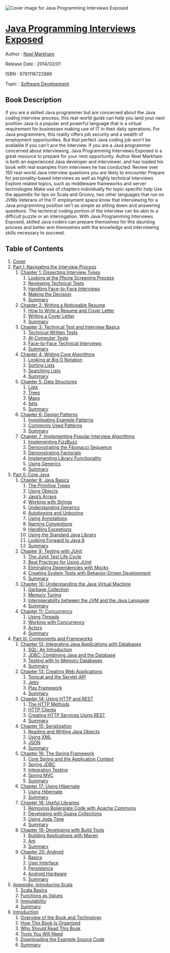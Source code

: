 ![Cover image for Java Programming Interviews Exposed](https://imgdetail.ebookreading.net/cover/cover/software_development/EB9781118722886.jpg)

[Java Programming Interviews Exposed](https://ebookreading.net/view/book/Java+Programming+Interviews+Exposed-EB9781118722886_1.html "Java Programming Interviews Exposed")
====================================================================================================================

Author : [Noel Markham](https://ebookreading.net/search/author/Noel+Markham)

Release Date : 2014/02/01

ISBN : 9781118722886

Topic : [Software Development](https://ebookreading.net/search/category/software-development)

Book Description
-----------------

If you are a skilled Java programmer but are concerned about the Java coding interview process, this real-world guide can help you land your next position
Java is a popular and powerful language that is a virtual requirement for businesses making use of IT in their daily operations. For Java programmers, this reality offers job security and a wealth of employment opportunities. But that perfect Java coding job won't be available if you can't ace the interview. If you are a Java programmer concerned about interviewing, Java Programming Interviews Exposed is a great resource to prepare for your next opportunity. Author Noel Markham is both an experienced Java developer and interviewer, and has loaded his book with real examples from interviews he has conducted.
Review over 150 real-world Java interview questions you are likely to encounter
Prepare for personality-based interviews as well as highly technical interviews
Explore related topics, such as middleware frameworks and server technologies
Make use of chapters individually for topic-specific help
Use the appendix for tips on Scala and Groovy, two other languages that run on JVMs
Veterans of the IT employment space know that interviewing for a Java programming position isn't as simple as sitting down and answering questions. The technical coding portion of the interview can be akin to a difficult puzzle or an interrogation. With Java Programming Interviews Exposed, skilled Java coders can prepare themselves for this daunting process and better arm themselves with the knowledge and interviewing skills necessary to succeed.
              
Table of Contents
-----------------

1. [Cover](https://ebookreading.net/view/book/Java+Programming+Interviews+Exposed-EB9781118722886_1.html)
1. [Part I: Navigating the Interview Process](https://ebookreading.net/view/book/Java+Programming+Interviews+Exposed-EB9781118722886_4.html#a)
    1. [Chapter 1: Dissecting Interview Types](https://ebookreading.net/view/book/Java+Programming+Interviews+Exposed-EB9781118722886_4.html#b)
        1. [Looking at the Phone Screening Process](https://ebookreading.net/view/book/Java+Programming+Interviews+Exposed-EB9781118722886_4.html#h1-722862c01-0001)
        1. [Reviewing Technical Tests](https://ebookreading.net/view/book/Java+Programming+Interviews+Exposed-EB9781118722886_4.html#h1-722862c01-0002)
        1. [Handling Face-to-Face Interviews](https://ebookreading.net/view/book/Java+Programming+Interviews+Exposed-EB9781118722886_4.html#h1-722862c01-0003)
        1. [Making the Decision](https://ebookreading.net/view/book/Java+Programming+Interviews+Exposed-EB9781118722886_4.html#h1-722862c01-0004)
        1. [Summary](https://ebookreading.net/view/book/Java+Programming+Interviews+Exposed-EB9781118722886_4.html#h1-722862c01-0005)
    1. [Chapter 2: Writing a Noticeable Resume](https://ebookreading.net/view/book/Java+Programming+Interviews+Exposed-EB9781118722886_5.html)
        1. [How to Write a Resume and Cover Letter](https://ebookreading.net/view/book/Java+Programming+Interviews+Exposed-EB9781118722886_5.html#h1-722862c02-0001)
        1. [Writing a Cover Letter](https://ebookreading.net/view/book/Java+Programming+Interviews+Exposed-EB9781118722886_5.html#h1-722862c02-0002)
        1. [Summary](https://ebookreading.net/view/book/Java+Programming+Interviews+Exposed-EB9781118722886_5.html#h1-722862c02-0003)
    1. [Chapter 3: Technical Test and Interview Basics](https://ebookreading.net/view/book/Java+Programming+Interviews+Exposed-EB9781118722886_6.html)
        1. [Technical Written Tests](https://ebookreading.net/view/book/Java+Programming+Interviews+Exposed-EB9781118722886_6.html#h1-722862c03-0001)
        1. [At-Computer Tests](https://ebookreading.net/view/book/Java+Programming+Interviews+Exposed-EB9781118722886_6.html#h1-722862c03-0002)
        1. [Face-to-Face Technical Interviews](https://ebookreading.net/view/book/Java+Programming+Interviews+Exposed-EB9781118722886_6.html#h1-722862c03-0003)
        1. [Summary](https://ebookreading.net/view/book/Java+Programming+Interviews+Exposed-EB9781118722886_6.html#h1-722862c03-0004)
    1. [Chapter 4: Writing Core Algorithms](https://ebookreading.net/view/book/Java+Programming+Interviews+Exposed-EB9781118722886_7.html)
        1. [Looking at Big O Notation](https://ebookreading.net/view/book/Java+Programming+Interviews+Exposed-EB9781118722886_7.html#h1-722862c04-0001)
        1. [Sorting Lists](https://ebookreading.net/view/book/Java+Programming+Interviews+Exposed-EB9781118722886_7.html#h1-722862c04-0002)
        1. [Searching Lists](https://ebookreading.net/view/book/Java+Programming+Interviews+Exposed-EB9781118722886_7.html#h1-722862c04-0003)
        1. [Summary](https://ebookreading.net/view/book/Java+Programming+Interviews+Exposed-EB9781118722886_7.html#h1-722862c04-0004)
    1. [Chapter 5: Data Structures](https://ebookreading.net/view/book/Java+Programming+Interviews+Exposed-EB9781118722886_8.html)
        1. [Lists](https://ebookreading.net/view/book/Java+Programming+Interviews+Exposed-EB9781118722886_8.html#h1-722862c05-0001)
        1. [Trees](https://ebookreading.net/view/book/Java+Programming+Interviews+Exposed-EB9781118722886_8.html#h1-722862c05-0002)
        1. [Maps](https://ebookreading.net/view/book/Java+Programming+Interviews+Exposed-EB9781118722886_8.html#h1-722862c05-0003)
        1. [Sets](https://ebookreading.net/view/book/Java+Programming+Interviews+Exposed-EB9781118722886_8.html#h1-722862c05-0004)
        1. [Summary](https://ebookreading.net/view/book/Java+Programming+Interviews+Exposed-EB9781118722886_8.html#h1-722862c05-0005)
    1. [Chapter 6: Design Patterns](https://ebookreading.net/view/book/Java+Programming+Interviews+Exposed-EB9781118722886_9.html)
        1. [Investigating Example Patterns](https://ebookreading.net/view/book/Java+Programming+Interviews+Exposed-EB9781118722886_9.html#h1-722862c06-0001)
        1. [Commonly Used Patterns](https://ebookreading.net/view/book/Java+Programming+Interviews+Exposed-EB9781118722886_9.html#h1-722862c06-0002)
        1. [Summary](https://ebookreading.net/view/book/Java+Programming+Interviews+Exposed-EB9781118722886_9.html#h1-722862c06-0003)
    1. [Chapter 7: Implementing Popular Interview Algorithms](https://ebookreading.net/view/book/Java+Programming+Interviews+Exposed-EB9781118722886_10.html)
        1. [Implementing FizzBuzz](https://ebookreading.net/view/book/Java+Programming+Interviews+Exposed-EB9781118722886_10.html#h1-722862c07-0001)
        1. [Demonstrating the Fibonacci Sequence](https://ebookreading.net/view/book/Java+Programming+Interviews+Exposed-EB9781118722886_10.html#h1-722862c07-0002)
        1. [Demonstrating Factorials](https://ebookreading.net/view/book/Java+Programming+Interviews+Exposed-EB9781118722886_10.html#h1-722862c07-0003)
        1. [Implementing Library Functionality](https://ebookreading.net/view/book/Java+Programming+Interviews+Exposed-EB9781118722886_10.html#h1-722862c07-0004)
        1. [Using Generics](https://ebookreading.net/view/book/Java+Programming+Interviews+Exposed-EB9781118722886_10.html#h1-722862c07-0005)
        1. [Summary](https://ebookreading.net/view/book/Java+Programming+Interviews+Exposed-EB9781118722886_10.html#h1-722862c07-0006)
1. [Part II: Core Java](https://ebookreading.net/view/book/Java+Programming+Interviews+Exposed-EB9781118722886_11.html#a)
    1. [Chapter 8: Java Basics](https://ebookreading.net/view/book/Java+Programming+Interviews+Exposed-EB9781118722886_11.html#b)
        1. [The Primitive Types ](https://ebookreading.net/view/book/Java+Programming+Interviews+Exposed-EB9781118722886_11.html#h1-722862c08-0001)
        1. [Using Objects](https://ebookreading.net/view/book/Java+Programming+Interviews+Exposed-EB9781118722886_11.html#h1-722862c08-0002)
        1. [Java’s Arrays](https://ebookreading.net/view/book/Java+Programming+Interviews+Exposed-EB9781118722886_11.html#h1-722862c08-0003)
        1. [Working with Strings](https://ebookreading.net/view/book/Java+Programming+Interviews+Exposed-EB9781118722886_11.html#h1-722862c08-0004)
        1. [Understanding Generics](https://ebookreading.net/view/book/Java+Programming+Interviews+Exposed-EB9781118722886_11.html#h1-722862c08-0005)
        1. [Autoboxing and Unboxing](https://ebookreading.net/view/book/Java+Programming+Interviews+Exposed-EB9781118722886_11.html#h1-722862c08-0006)
        1. [Using Annotations](https://ebookreading.net/view/book/Java+Programming+Interviews+Exposed-EB9781118722886_11.html#h1-722862c08-0007)
        1. [Naming Conventions](https://ebookreading.net/view/book/Java+Programming+Interviews+Exposed-EB9781118722886_11.html#h1-722862c08-0008)
        1. [Handling Exceptions](https://ebookreading.net/view/book/Java+Programming+Interviews+Exposed-EB9781118722886_11.html#h1-722862c08-0009)
        1. [Using the Standard Java Library](https://ebookreading.net/view/book/Java+Programming+Interviews+Exposed-EB9781118722886_11.html#h1-722862c08-0010)
        1. [Looking Forward to Java 8](https://ebookreading.net/view/book/Java+Programming+Interviews+Exposed-EB9781118722886_11.html#h1-722862c08-0011)
        1. [Summary](https://ebookreading.net/view/book/Java+Programming+Interviews+Exposed-EB9781118722886_11.html#h1-722862c08-0012)
    1. [Chapter 9: Testing with JUnit](https://ebookreading.net/view/book/Java+Programming+Interviews+Exposed-EB9781118722886_12.html)
        1. [The JUnit Test Life Cycle](https://ebookreading.net/view/book/Java+Programming+Interviews+Exposed-EB9781118722886_12.html#h1-722862c09-0001)
        1. [Best Practices for Using JUnit](https://ebookreading.net/view/book/Java+Programming+Interviews+Exposed-EB9781118722886_12.html#h1-722862c09-0002)
        1. [Eliminating Dependencies with Mocks](https://ebookreading.net/view/book/Java+Programming+Interviews+Exposed-EB9781118722886_12.html#h1-722862c09-0003)
        1. [Creating System Tests with Behavior-Driven Development](https://ebookreading.net/view/book/Java+Programming+Interviews+Exposed-EB9781118722886_12.html#h1-722862c09-0004)
        1. [Summary](https://ebookreading.net/view/book/Java+Programming+Interviews+Exposed-EB9781118722886_12.html#h1-722862c09-0005)
    1. [Chapter 10: Understanding the Java Virtual Machine](https://ebookreading.net/view/book/Java+Programming+Interviews+Exposed-EB9781118722886_13.html)
        1. [Garbage Collection](https://ebookreading.net/view/book/Java+Programming+Interviews+Exposed-EB9781118722886_13.html#h1-722862c10-0001)
        1. [Memory Tuning](https://ebookreading.net/view/book/Java+Programming+Interviews+Exposed-EB9781118722886_13.html#h1-722862c10-0002)
        1. [Interoperability between the JVM and the Java Language](https://ebookreading.net/view/book/Java+Programming+Interviews+Exposed-EB9781118722886_13.html#h1-722862c10-0003)
        1. [Summary](https://ebookreading.net/view/book/Java+Programming+Interviews+Exposed-EB9781118722886_13.html#h1-722862c10-0004)
    1. [Chapter 11: Concurrency](https://ebookreading.net/view/book/Java+Programming+Interviews+Exposed-EB9781118722886_14.html)
        1. [Using Threads](https://ebookreading.net/view/book/Java+Programming+Interviews+Exposed-EB9781118722886_14.html#h1-722862c11-0001)
        1. [Working with Concurrency](https://ebookreading.net/view/book/Java+Programming+Interviews+Exposed-EB9781118722886_14.html#h1-722862c11-0002)
        1. [Actors](https://ebookreading.net/view/book/Java+Programming+Interviews+Exposed-EB9781118722886_14.html#h1-722862c11-0003)
        1. [Summary](https://ebookreading.net/view/book/Java+Programming+Interviews+Exposed-EB9781118722886_14.html#h1-722862c11-0004)
1. [Part III: Components and Frameworks](https://ebookreading.net/view/book/Java+Programming+Interviews+Exposed-EB9781118722886_15.html#a)
    1. [Chapter 12: Integrating Java Applications with Databases](https://ebookreading.net/view/book/Java+Programming+Interviews+Exposed-EB9781118722886_15.html#b)
        1. [SQL: An Introduction](https://ebookreading.net/view/book/Java+Programming+Interviews+Exposed-EB9781118722886_15.html#h1-722862c12-0001)
        1. [JDBC: Combining Java and the Database](https://ebookreading.net/view/book/Java+Programming+Interviews+Exposed-EB9781118722886_15.html#h1-722862c12-0002)
        1. [Testing with In-Memory Databases](https://ebookreading.net/view/book/Java+Programming+Interviews+Exposed-EB9781118722886_15.html#h1-722862c12-0003)
        1. [Summary](https://ebookreading.net/view/book/Java+Programming+Interviews+Exposed-EB9781118722886_15.html#h1-722862c12-0004)
    1. [Chapter 13: Creating Web Applications](https://ebookreading.net/view/book/Java+Programming+Interviews+Exposed-EB9781118722886_16.html)
        1. [Tomcat and the Servlet API](https://ebookreading.net/view/book/Java+Programming+Interviews+Exposed-EB9781118722886_16.html#h1-722862c13-0001)
        1. [Jetty](https://ebookreading.net/view/book/Java+Programming+Interviews+Exposed-EB9781118722886_16.html#h1-722862c13-0002)
        1. [Play Framework](https://ebookreading.net/view/book/Java+Programming+Interviews+Exposed-EB9781118722886_16.html#h1-722862c13-0003)
        1. [Summary](https://ebookreading.net/view/book/Java+Programming+Interviews+Exposed-EB9781118722886_16.html#h1-722862c13-0004)
    1. [Chapter 14: Using HTTP and REST](https://ebookreading.net/view/book/Java+Programming+Interviews+Exposed-EB9781118722886_17.html)
        1. [The HTTP Methods](https://ebookreading.net/view/book/Java+Programming+Interviews+Exposed-EB9781118722886_17.html#h1-722862c14-0001)
        1. [HTTP Clients](https://ebookreading.net/view/book/Java+Programming+Interviews+Exposed-EB9781118722886_17.html#h1-722862c14-0002)
        1. [Creating HTTP Services Using REST](https://ebookreading.net/view/book/Java+Programming+Interviews+Exposed-EB9781118722886_17.html#h1-722862c14-0003)
        1. [Summary](https://ebookreading.net/view/book/Java+Programming+Interviews+Exposed-EB9781118722886_17.html#h1-722862c14-0004)
    1. [Chapter 15: Serialization](https://ebookreading.net/view/book/Java+Programming+Interviews+Exposed-EB9781118722886_18.html)
        1. [Reading and Writing Java Objects](https://ebookreading.net/view/book/Java+Programming+Interviews+Exposed-EB9781118722886_18.html#h1-722862c15-0001)
        1. [Using XML](https://ebookreading.net/view/book/Java+Programming+Interviews+Exposed-EB9781118722886_18.html#h1-722862c15-0002)
        1. [JSON](https://ebookreading.net/view/book/Java+Programming+Interviews+Exposed-EB9781118722886_18.html#h1-722862c15-0003)
        1. [Summary](https://ebookreading.net/view/book/Java+Programming+Interviews+Exposed-EB9781118722886_18.html#h1-722862c15-0004)
    1. [Chapter 16: The Spring Framework](https://ebookreading.net/view/book/Java+Programming+Interviews+Exposed-EB9781118722886_19.html)
        1. [Core Spring and the Application Context](https://ebookreading.net/view/book/Java+Programming+Interviews+Exposed-EB9781118722886_19.html#h1-722862c16-0001)
        1. [Spring JDBC](https://ebookreading.net/view/book/Java+Programming+Interviews+Exposed-EB9781118722886_19.html#h1-722862c16-0002)
        1. [Integration Testing](https://ebookreading.net/view/book/Java+Programming+Interviews+Exposed-EB9781118722886_19.html#h1-722862c16-0003)
        1. [Spring MVC](https://ebookreading.net/view/book/Java+Programming+Interviews+Exposed-EB9781118722886_19.html#h1-722862c16-0004)
        1. [Summary](https://ebookreading.net/view/book/Java+Programming+Interviews+Exposed-EB9781118722886_19.html#h1-722862c16-0005)
    1. [Chapter 17: Using Hibernate](https://ebookreading.net/view/book/Java+Programming+Interviews+Exposed-EB9781118722886_20.html)
        1. [Using Hibernate](https://ebookreading.net/view/book/Java+Programming+Interviews+Exposed-EB9781118722886_20.html#h1-722862c17-0001)
        1. [Summary](https://ebookreading.net/view/book/Java+Programming+Interviews+Exposed-EB9781118722886_20.html#h1-722862c17-0002)
    1. [Chapter 18: Useful Libraries](https://ebookreading.net/view/book/Java+Programming+Interviews+Exposed-EB9781118722886_21.html)
        1. [Removing Boilerplate Code with Apache Commons](https://ebookreading.net/view/book/Java+Programming+Interviews+Exposed-EB9781118722886_21.html#h1-722862c18-0001)
        1. [Developing with Guava Collections](https://ebookreading.net/view/book/Java+Programming+Interviews+Exposed-EB9781118722886_21.html#h1-722862c18-0002)
        1. [Using Joda Time](https://ebookreading.net/view/book/Java+Programming+Interviews+Exposed-EB9781118722886_21.html#h1-722862c18-0003)
        1. [Summary](https://ebookreading.net/view/book/Java+Programming+Interviews+Exposed-EB9781118722886_21.html#h1-722862c18-0004)
    1. [Chapter 19: Developing with Build Tools](https://ebookreading.net/view/book/Java+Programming+Interviews+Exposed-EB9781118722886_22.html)
        1. [Building Applications with Maven](https://ebookreading.net/view/book/Java+Programming+Interviews+Exposed-EB9781118722886_22.html#h1-722862c19-0001)
        1. [Ant](https://ebookreading.net/view/book/Java+Programming+Interviews+Exposed-EB9781118722886_22.html#h1-722862c19-0002)
        1. [Summary](https://ebookreading.net/view/book/Java+Programming+Interviews+Exposed-EB9781118722886_22.html#h1-722862c19-0003)
    1. [Chapter 20: Android](https://ebookreading.net/view/book/Java+Programming+Interviews+Exposed-EB9781118722886_23.html)
        1. [Basics](https://ebookreading.net/view/book/Java+Programming+Interviews+Exposed-EB9781118722886_23.html#h1-722862c20-0001)
        1. [User Interface](https://ebookreading.net/view/book/Java+Programming+Interviews+Exposed-EB9781118722886_23.html#h1-722862c20-0002)
        1. [Persistence](https://ebookreading.net/view/book/Java+Programming+Interviews+Exposed-EB9781118722886_23.html#h1-722862c20-0003)
        1. [Android Hardware](https://ebookreading.net/view/book/Java+Programming+Interviews+Exposed-EB9781118722886_23.html#h1-722862c20-0004)
        1. [Summary](https://ebookreading.net/view/book/Java+Programming+Interviews+Exposed-EB9781118722886_23.html#h1-722862c20-0005)
1. [Appendix: Introducing Scala](https://ebookreading.net/view/book/Java+Programming+Interviews+Exposed-EB9781118722886_24.html)
    1. [Scala Basics](https://ebookreading.net/view/book/Java+Programming+Interviews+Exposed-EB9781118722886_24.html#h1-722862bapp01-000)
    1. [Functions as Values](https://ebookreading.net/view/book/Java+Programming+Interviews+Exposed-EB9781118722886_24.html#h1-722862bapp01-000)
    1. [Immutability](https://ebookreading.net/view/book/Java+Programming+Interviews+Exposed-EB9781118722886_24.html#h1-722862bapp01-000)
    1. [Summary](https://ebookreading.net/view/book/Java+Programming+Interviews+Exposed-EB9781118722886_24.html#h1-722862bapp01-000)
1. [Introduction](https://ebookreading.net/view/book/Java+Programming+Interviews+Exposed-EB9781118722886_26.html)
    1. [Overview of the Book and Technology](https://ebookreading.net/view/book/Java+Programming+Interviews+Exposed-EB9781118722886_26.html#h1-722862flast-0001)
    1. [How This Book Is Organized](https://ebookreading.net/view/book/Java+Programming+Interviews+Exposed-EB9781118722886_26.html#h1-722862flast-0002)
    1. [Who Should Read This Book ](https://ebookreading.net/view/book/Java+Programming+Interviews+Exposed-EB9781118722886_26.html#h1-722862flast-0003)
    1. [Tools You Will Need](https://ebookreading.net/view/book/Java+Programming+Interviews+Exposed-EB9781118722886_26.html#h1-722862flast-0004)
    1. [Downloading the Example Source Code](https://ebookreading.net/view/book/Java+Programming+Interviews+Exposed-EB9781118722886_26.html#h1-722862flast-0005)
    1. [Summary](https://ebookreading.net/view/book/Java+Programming+Interviews+Exposed-EB9781118722886_26.html#h1-722862flast-0006)
